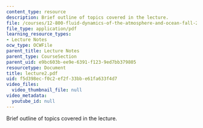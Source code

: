```yaml
---
content_type: resource
description: Brief outline of topics covered in the lecture.
file: /courses/12-800-fluid-dynamics-of-the-atmosphere-and-ocean-fall-2004/f5d398ecf0c2ef2f33bbe61fa633f4d7_lecture2.pdf
file_type: application/pdf
learning_resource_types:
- Lecture Notes
ocw_type: OCWFile
parent_title: Lecture Notes
parent_type: CourseSection
parent_uid: e9bc603b-ee9e-6391-f123-9ed7bb379805
resourcetype: Document
title: lecture2.pdf
uid: f5d398ec-f0c2-ef2f-33bb-e61fa633f4d7
video_files:
  video_thumbnail_file: null
video_metadata:
  youtube_id: null
---
```

Brief outline of topics covered in the lecture.